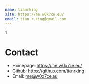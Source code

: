 ```yaml
---
name: tianrking
site: https://me.w0x7ce.eu/
email: tian.r.king@gmail.com
---
```


1

# Contact
- Homepage: <https://me.w0x7ce.eu/>
- Github: <https://github.com/tianrking>
- Email: <me@w0x7ce.eu>